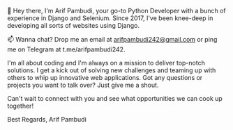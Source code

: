 👋 Hey there, I'm Arif Pambudi, your go-to Python Developer with a bunch of experience in Django and Selenium. Since 2017, I've been knee-deep in developing all sorts of websites using Django.

📫 Wanna chat? Drop me an email at arifpambudi242@gmail.com or ping me on Telegram at t.me/arifpambudi242.

I'm all about coding and I'm always on a mission to deliver top-notch solutions. I get a kick out of solving new challenges and teaming up with others to whip up innovative web applications. Got any questions or projects you want to talk over? Just give me a shout.

Can't wait to connect with you and see what opportunities we can cook up together!

Best Regards, Arif Pambudi
